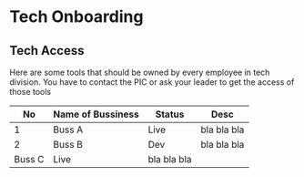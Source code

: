 # Tech Onboarding

## Tech Access

Here are some tools that should be owned by every employee in tech division. You have to contact the PIC or ask your leader to get the access of those tools

No | Name of Bussiness | Status | Desc
--- | --- | --- | --- 
1 | Buss A | Live | bla bla bla
2 | Buss B | Dev | bla bla bla
  | Buss C | Live | bla bla bla